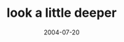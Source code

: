 ---
layout: base.njk
title : 'look a little deeper' 
view_title : 'look a little deeper' 
year : '2004' 
date : '2004-07-20' 
img_file : '/drawing/lookalittledeeper.png' 
html_file : 'lookalittledeeper' 
next_html : 'butidontfeelthatwayanymore.html' 
year_order : '126' 
permalink : "title/{{html_file}}.html"
---